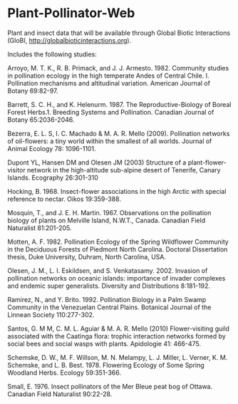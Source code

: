 # Plant-Pollinator-Web

Plant and insect data that will be available through Global Biotic Interactions (GloBI, http://globalbioticinteractions.org).

Includes the following studies:

Arroyo, M. T. K., R. B. Primack, and J. J. Armesto. 1982. Community studies in pollination ecology in the high temperate Andes of Central Chile. I. Pollination mechanisms and altitudinal variation. American Journal of Botany 69:82-97.

Barrett, S. C. H., and K. Helenurm. 1987. The Reproductive-Biology of Boreal Forest Herbs.1. Breeding Systems and Pollination. Canadian Journal of Botany 65:2036-2046.

Bezerra, E. L. S, I. C. Machado & M. A. R. Mello (2009). Pollination networks of oil-flowers: a tiny world within the smallest of all worlds. Journal of Animal Ecology 78: 1096-1101.

Dupont YL, Hansen DM and Olesen JM (2003) Structure of a plant-flower-visitor network in the high-altitude sub-alpine desert of Tenerife, Canary Islands. Ecography 26:301-310

Hocking, B. 1968. Insect-flower associations in the high Arctic with special reference to nectar. Oikos 19:359-388.

Mosquin, T., and J. E. H. Martin. 1967. Observations on the pollination biology of plants on Melville Island, N.W.T., Canada. Canadian Field Naturalist 81:201-205.

Motten, A. F. 1982. Pollination Ecology of the Spring Wildflower Community in the Deciduous Forests of Piedmont North Carolina. Doctoral Dissertation thesis, Duke University, Duhram, North Carolina, USA.

Olesen, J. M., L. I. Eskildsen, and S. Venkatasamy. 2002. Invasion of pollination networks on oceanic islands: importance of invader complexes and endemic super generalists. Diversity and Distributions 8:181-192.

Ramirez, N., and Y. Brito. 1992. Pollination Biology in a Palm Swamp Community in the Venezuelan Central Plains. Botanical Journal of the Linnean Society 110:277-302.

Santos, G. M M, C. M. L. Aguiar & M. A. R. Mello (2010) Flower-visiting guild associated with the Caatinga flora: trophic interaction networks formed by social bees and social wasps with plants. Apidologie 41: 466-475.

Schemske, D. W., M. F. Willson, M. N. Melampy, L. J. Miller, L. Verner, K. M. Schemske, and L. B. Best. 1978. Flowering Ecology of Some Spring Woodland Herbs. Ecology 59:351-366.

Small, E. 1976. Insect pollinators of the Mer Bleue peat bog of Ottawa. Canadian Field Naturalist 90:22-28.
